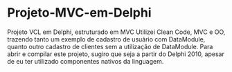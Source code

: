 # Projeto-MVC-em-Delphi
Projeto VCL em Delphi, estruturado em MVC
Utilizei Clean Code, MVC e OO, trazendo tanto um exemplo de cadastro de usuário com DataModule, quanto outro cadastro de clientes sem a utilização de DataModule.
Para abrir e compilar este projeto, sugiro que seja a partir do Delphi 2010, apesar de eu ter utilizado componentes nativos da linguagem.
